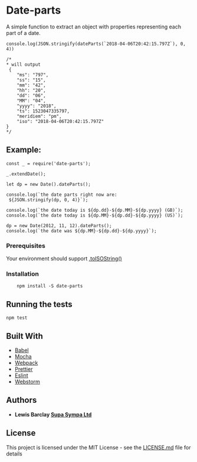 # Date-parts

A simple function to extract an object with properties representing each part of a date.

```
console.log(JSON.stringify(dateParts(`2018-04-06T20:42:15.797Z`), 0, 4))

/*
* will output
 {
    "ms": "797",
    "ss": "15",
    "mm": "42",
    "hh": "20",
    "dd": "06",
    "MM": "04",
    "yyyy": "2018",
    "ts": 1523047335797,
    "meridiem": "pm",
    "iso": "2018-04-06T20:42:15.797Z"
}
*/
```

## Example:
```
const _ = require('date-parts');

_.extendDate();

let dp = new Date().dateParts();

console.log(`the date parts right now are:
 ${JSON.stringify(dp, 0, 4)}`);

console.log(`the date today is ${dp.dd}-${dp.MM}-${dp.yyyy} (GB)`);
console.log(`the date today is ${dp.MM}-${dp.dd}-${dp.yyyy} (US)`);

dp = new Date(2012, 11, 12).dateParts();
console.log(`the date was ${dp.MM}-${dp.dd}-${dp.yyyy}`);
```

### Prerequisites
Your environment should support [.toISOString()](https://developer.mozilla.org/en-US/docs/Web/JavaScript/Reference/Global_Objects/Date/toISOString)


### Installation

```
    npm install -S date-parts
```

## Running the tests
    npm test

## Built With

* [Babel](http://babeljs.io/)
* [Mocha](https://mochajs.org)
* [Webpack](https://webpack.js.org/)
* [Prettier](https://prettier.io)
* [Eslint](https://eslint.org)
* [Webstorm](https://www.jetbrains.com/webstorm/)

## Authors

* **Lewis Barclay [Supa Sympa Ltd](http://supasympa.com)**

## License

This project is licensed under the MIT License - see the [LICENSE.md](LICENSE.md) file for details

